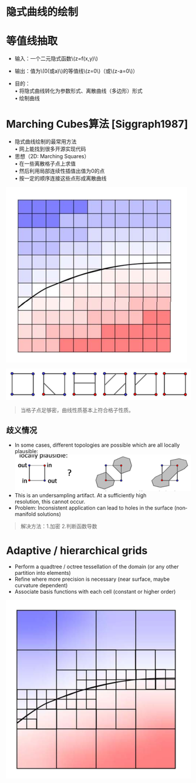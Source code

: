# 隐式曲线的绘制   

# 等值线抽取   

* 输入：一个二元隐式函数\\(z=f(x,y)\\)     
* 输出：值为\\(0(或a)\\)的等值线\\(z=0\\)（或\\(z-a=0\\)）    

* 目的：     
• 将隐式曲线转化为参数形式、离散曲线（多边形）形式     
• 绘制曲线    


# Marching Cubes算法 [Siggraph1987]    

* 隐式曲线绘制的最常用方法    
• 网上能找到很多开源实现代码    
* 思想（2D: Marching Squares）    
• 在一些离散格子点上求值     
• 然后利用局部连续性插值出值为0的点     
• 按一定的顺序连接这些点形成离散曲线    

![](../assets/瘾曲6.png)    

![](../assets/瘾曲7.png)    

> 当格子点足够密，曲线性质基本上符合格子性质。 

## 歧义情况   

- In some cases, different topologies are possible which are all locally plausible:      
![](../assets/瘾曲8.png) 
- This is an undersampling artifact. At a sufficiently high
resolution, this cannot occur.     
- Problem: Inconsistent application can lead to holes in the surface (non‐manifold solutions)        

> 解决方法：1.加密    2.判断函数导数

# Adaptive / hierarchical grids

- Perform a quadtree / octree tessellation of the domain (or any other partition into elements)     
- Refine where more precision is necessary (near surface, maybe curvature dependent)      
- Associate basis functions with each cell (constant or higher order)     

![](../assets/瘾曲9.png) 
